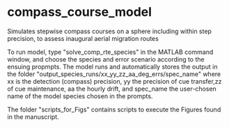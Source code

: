 # compass_course_model
Simulates stepwise compass courses on a sphere including within step precision, to assess inaugural aerial migration routes

To run model, type "solve_comp_rte_species" in the MATLAB command window, and choose the species and error scenario according to the ensuing propmpts. 
The model runs and automatically stores the output in the folder "output_species_runs/xx_yy_zz_aa_deg_errs/spec_name" where xx is the detection (compass) precision, 
yy the precision of cue transfer,zz of cue maintenance, aa the hourly drift, and spec_name the user-chosen name of the model species chosen in the prompts.

The folder "scripts_for_Figs" contains scripts to execute the Figures found in the manuscript.
